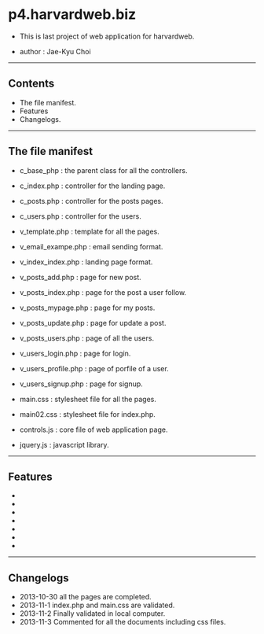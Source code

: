 p4.harvardweb.biz
=================

* This is last project of web application for harvardweb.

* author : Jae-Kyu Choi

******************************************************************

Contents
--------
* The file manifest.
* Features
* Changelogs.

******************************************************************

The file manifest
-----------------
* c_base_php : the parent class for all the controllers.
* c_index.php : controller for the landing page.
* c_posts.php : controller for the posts pages.
* c_users.php : controller for the users.
* v_template.php : template for all the pages.
* v_email_exampe.php : email sending format.
* v_index_index.php : landing page format.
* v_posts_add.php : page for new post.
* v_posts_index.php : page for the post a user follow.
* v_posts_mypage.php : page for my posts.
* v_posts_update.php : page for update a post.
* v_posts_users.php : page of all the users.
* v_users_login.php : page for login.
* v_users_profile.php : page of porfile of a user.
* v_users_signup.php : page for signup.
* main.css : stylesheet file for all the pages.
* main02.css : stylesheet file for index.php.

* controls.js : core file of web application page.
* jquery.js : javascript library.


********************************************************************

Features
--------
*
*
*
*
*
*
*

******************************************************************

Changelogs
----------
* 2013-10-30 all the pages are completed.
* 2013-11-1 index.php and main.css are validated.
* 2013-11-2 Finally validated in local computer.
* 2013-11-3 Commented for all the documents including css files.

